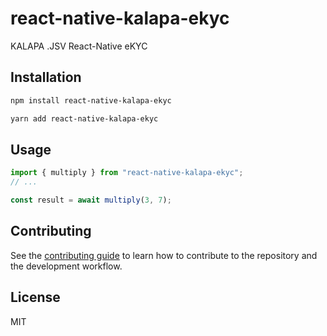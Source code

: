# react-native-kalapa-ekyc

KALAPA .JSV React-Native eKYC

## Installation

```sh
npm install react-native-kalapa-ekyc
```

```sh
yarn add react-native-kalapa-ekyc
```

## Usage

```js
import { multiply } from "react-native-kalapa-ekyc";
// ...

const result = await multiply(3, 7);
```

## Contributing

See the [contributing guide](CONTRIBUTING.md) to learn how to contribute to the repository and the development workflow.

## License

MIT
